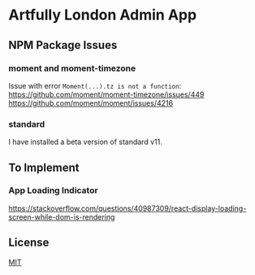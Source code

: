 # Artfully London Admin App

## NPM Package Issues

### moment and moment-timezone

Issue with error ```Moment(...).tz is not a function```:
https://github.com/moment/moment-timezone/issues/449
https://github.com/moment/moment/issues/4216

### standard

I have installed a beta version of standard v11.

## To Implement

### App Loading Indicator

https://stackoverflow.com/questions/40987309/react-display-loading-screen-while-dom-is-rendering

## License

[MIT](LICENSE)
